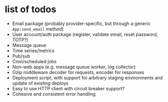 # list of todos

* Email package (probably provider-specific, but through a generic `App:send_email` method)
* User account/auth package (register, validate email, reset password, TOTP?)
* Message queue
* Time series/metrics
* Pub/sub
* Cron/scheduled jobs
* Non-web apps (e.g. message queue worker, log collector)
* Gzip middleware decoder for requests, encoder for responses
* Deployment script, with support for arbitrary staging environments and update of existing deploys
* Easy to use HTTP client with circuit breaker support?
* Cohesive and consistent error handling
